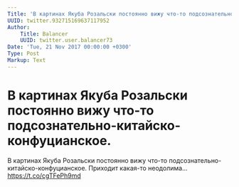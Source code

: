 ```yaml
---
Title: 'В картинах Якуба Розальски постоянно вижу что-то подсознательно-китайско-конфуцианское.'
UUID: twitter.932715169637117952
Author:
    Title: Balancer
    UUID: twitter.user.balancer73
Date: 'Tue, 21 Nov 2017 00:00:00 +0300'
Type: Post
Markup: Text
---
```


# В картинах Якуба Розальски постоянно вижу что-то подсознательно-китайско-конфуцианское.

В картинах Якуба Розальски постоянно вижу что-то
подсознательно-китайско-конфуцианское. Приходит какая-то
неодолима… https://t.co/cgTFePh9md